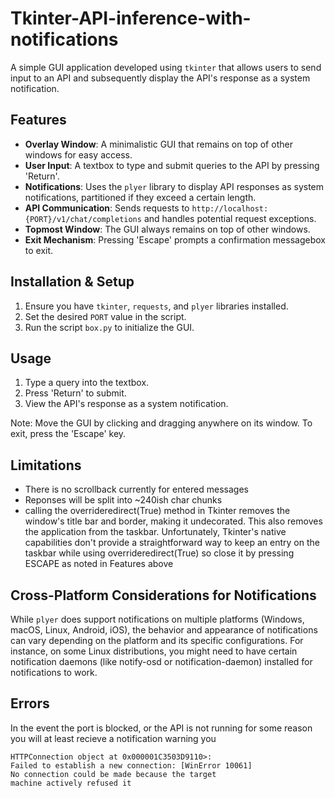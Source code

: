 # Tkinter-API-inference-with-notifications

A simple GUI application developed using `tkinter` that allows users to send input to an API and subsequently display the API's response as a system notification.

## Features

- **Overlay Window**: A minimalistic GUI that remains on top of other windows for easy access.
- **User Input**: A textbox to type and submit queries to the API by pressing 'Return'.
- **Notifications**: Uses the `plyer` library to display API responses as system notifications, partitioned if they exceed a certain length.
- **API Communication**: Sends requests to `http://localhost:{PORT}/v1/chat/completions` and handles potential request exceptions.
- **Topmost Window**: The GUI always remains on top of other windows.
- **Exit Mechanism**: Pressing 'Escape' prompts a confirmation messagebox to exit.

## Installation & Setup

1. Ensure you have `tkinter`, `requests`, and `plyer` libraries installed.
2. Set the desired `PORT` value in the script.
3. Run the script `box.py` to initialize the GUI.

## Usage

1. Type a query into the textbox.
2. Press 'Return' to submit.
3. View the API's response as a system notification.

Note: Move the GUI by clicking and dragging anywhere on its window. To exit, press the 'Escape' key.

## Limitations

- There is no scrollback currently for entered messages
- Reponses will be split into ~240ish char chunks
- calling the overrideredirect(True) method in Tkinter removes the window's title bar and border, making it undecorated. This also removes the application from the taskbar. Unfortunately, Tkinter's native capabilities don't provide a straightforward way to keep an entry on the taskbar while using overrideredirect(True) so close it by pressing ESCAPE as noted in Features above

## Cross-Platform Considerations for Notifications
While `plyer` does support notifications on multiple platforms (Windows, macOS, Linux, Android, iOS), the behavior and appearance of notifications can vary depending on the platform and its specific configurations. For instance, on some Linux distributions, you might need to have certain notification daemons (like notify-osd or notification-daemon) installed for notifications to work.

## Errors
In the event the port is blocked, or the API is not running for some reason you will at least recieve a notification warning you

    HTTPConnection object at 0x000001C3503D9110>:
    Failed to establish a new connection: [WinError 10061]
    No connection could be made because the target
    machine actively refused it

